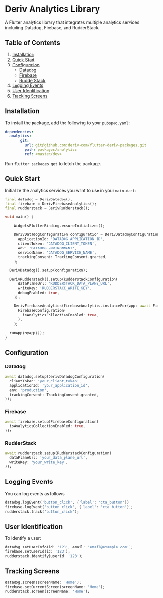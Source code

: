 # Deriv Analytics Library

A Flutter analytics library that integrates multiple analytics services including Datadog, Firebase, and RudderStack.

## Table of Contents

1. [Installation](#installation)
2. [Quick Start](#quick-start)
3. [Configuration](#configuration)
    - [Datadog](#datadog)
    - [Firebase](#firebase)
    - [RudderStack](#rudderstack)
4. [Logging Events](#logging-events)
5. [User Identification](#user-identification)
6. [Tracking Screens](#tracking-screens)

## Installation

To install the package, add the following to your `pubspec.yaml`:

```yaml
dependencies:
  analytics:
       git:
         url: git@github.com:deriv-com/flutter-deriv-packages.git
         path: packages/analytics
         ref: <master/dev>
```

Run `flutter packages get` to fetch the package.

## Quick Start

Initialize the analytics services you want to use in your `main.dart`:

```dart
final datadog = DerivDatadog();
final firebase = DerivFirebaseAnalytics();
final rudderstack = DerivRudderstack();

void main() {

    WidgetsFlutterBinding.ensureInitialized();

    DerivDatadogConfiguration configuration = DerivDatadogConfiguration(
      applicationId: 'DATADOG_APPLICATION_ID',
      clientToken: 'DATADOG_CLIENT_TOKEN',
      env: 'DATADOG_ENVIRONMENT',
      serviceName: 'DATADOG_SERVICE_NAME',
      trackingConsent: TrackingConsent.granted,
    );

  DerivDatadog().setup(configuration);

  DerivRudderstack().setup(RudderstackConfiguration(
      dataPlaneUrl: 'RUDDERSTACK_DATA_PLANE_URL',
      writeKey: 'RUDDERSTACK_WRITE_KEY',
      debugEnabled: true,
    ));

    DerivFirebaseAnalytics(FirebaseAnalytics.instanceFor(app: await Firebase.initializeApp())).setup(
      FirebaseConfiguration(
        isAnalyticsCollectionEnabled: true,
      ),
    );
    
  runApp(MyApp());
}
```

## Configuration

### Datadog

```dart
await datadog.setup(DerivDatadogConfiguration(
  clientToken: 'your_client_token',
  applicationId: 'your_application_id',
  env: 'production',
  trackingConsent: TrackingConsent.granted,
));
```

### Firebase

```dart
await firebase.setup(FirebaseConfiguration(
  isAnalyticsCollectionEnabled: true,
));
```

### RudderStack

```dart
await rudderstack.setup(RudderstackConfiguration(
  dataPlaneUrl: 'your_data_plane_url',
  writeKey: 'your_write_key',
));
```

## Logging Events

You can log events as follows:

```dart
datadog.logEvent('button_click', {'label': 'cta_button'});
firebase.logEvent('button_click', {'label': 'cta_button'});
rudderstack.track('button_click');
```

## User Identification

To identify a user:

```dart
datadog.setUserInfo(id: '123', email: 'email@example.com');
firebase.setUserId(id: '123');
rudderstack.identify(userId: '123');
```

## Tracking Screens

```dart
datadog.screen(screenName: 'Home');
firebase.setCurrentScreen(screenName: 'Home');
rudderstack.screen(screenName: 'Home');
```
